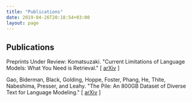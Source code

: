 ```yaml
---
title: "Publications"
date: 2019-04-26T20:18:54+03:00
layout: page
---
```


## Publications

Preprints Under Review:
Komatsuzaki. "Current Limitations of Language Models: What You Need is Retrieval." [ [arXiv](https://arxiv.org/abs/2009.06857) ]

Gao, Biderman, Black, Golding, Hoppe, Foster, Phang, He, Thite, Nabeshima, Presser, and Leahy. "The Pile: An 800GB Dataset of Diverse Text for Language Modeling." [ [arXiv](https://arxiv.org/abs/2101.00027) ]
